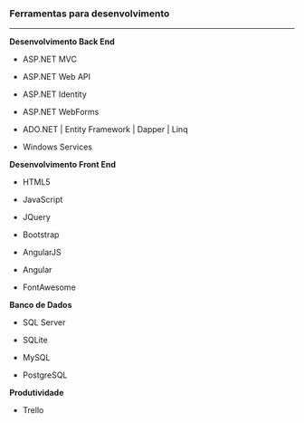 ### Ferramentas para desenvolvimento
<hr>
<b>Desenvolvimento Back End</b>

* ASP.NET MVC

* ASP.NET Web API

* ASP.NET Identity

* ASP.NET WebForms

* ADO.NET | Entity Framework | Dapper | Linq 

* Windows Services 

 <b>Desenvolvimento Front End</b>

* HTML5 

* JavaScript

* JQuery

* Bootstrap

* AngularJS

* Angular

* FontAwesome 

<b> Banco de Dados </b>

* SQL Server

* SQLite 

* MySQL

* PostgreSQL

<b>Produtividade</b>

* Trello 
